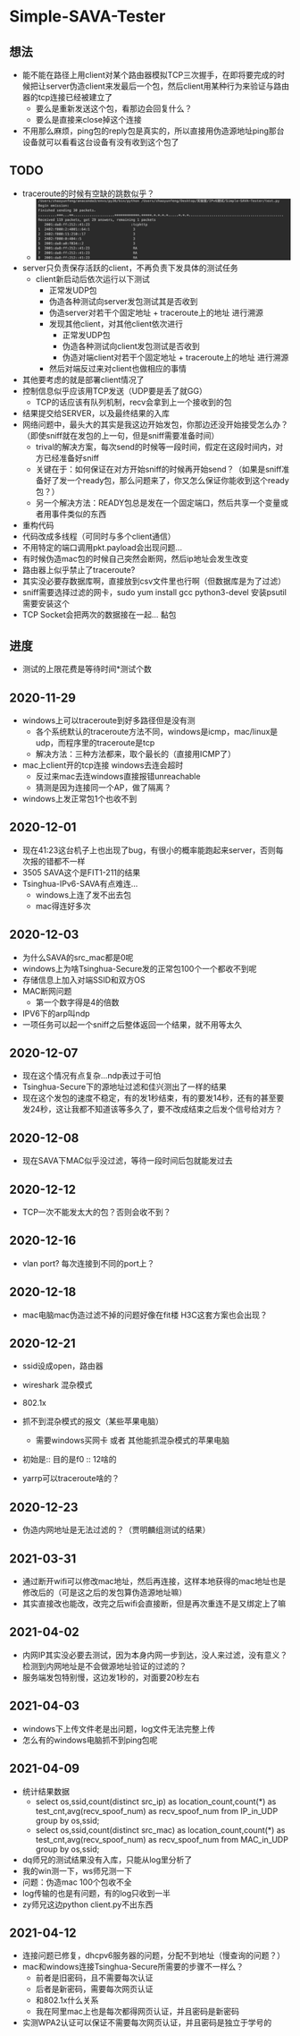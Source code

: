 # Simple-SAVA-Tester

## 想法
 - 能不能在路径上用client对某个路由器模拟TCP三次握手，在即将要完成的时候把让server伪造client来发最后一个包，然后client用某种行为来验证与路由器的tcp连接已经被建立了
    - 要么是重新发送这个包，看那边会回复什么？
    - 要么是直接来close掉这个连接
 - 不用那么麻烦，ping包的reply包是真实的，所以直接用伪造源地址ping那台设备就可以看看这台设备有没有收到这个包了
 
## TODO
 - traceroute的时候有空缺的跳数似乎？
    - ![traceroute](traceroute.png)
 - server只负责保存活跃的client，不再负责下发具体的测试任务
    - client新启动后依次运行以下测试
        - 正常发UDP包
        - 伪造各种测试向server发包测试其是否收到
        - 伪造server对若干个固定地址 + traceroute上的地址 进行溯源
        - 发现其他client，对其他client依次进行
            - 正常发UDP包
            - 伪造各种测试向client发包测试是否收到
            - 伪造对端client对若干个固定地址 + traceroute上的地址 进行溯源
        - 然后对端反过来对client也做相应的事情
 - 其他要考虑的就是部署client情况了
 - 控制信息似乎应该用TCP发送（UDP要是丢了就GG）
    - TCP的话应该有队列机制，recv会拿到上一个接收到的包
 - 结果提交给SERVER，以及最终结果的入库
 - 网络问题中，最头大的其实是我这边开始发包，你那边还没开始接受怎么办？（即使sniff就在发包的上一句，但是sniff需要准备时间）
    - trival的解决方案，每次send的时候等一段时间，假定在这段时间内，对方已经准备好sniff
    - 关键在于：如何保证在对方开始sniff的时候再开始send？（如果是sniff准备好了发一个ready包，那么问题来了，你又怎么保证你能收到这个ready包？）
    - 另一个解决方法：READY包总是发在一个固定端口，然后共享一个变量或者用事件类似的东西
 - 重构代码
 - 代码改成多线程（可同时与多个client通信）
 - 不用特定的端口调用pkt.payload会出现问题...
 - 有时候伪造mac包的时候自己突然会断网，然后ip地址会发生改变
 - 路由器上似乎禁止了traceroute?
 - 其实没必要存数据库啊，直接放到csv文件里也行啊（但数据库是为了过滤）
 - sniff需要选择过滤的网卡，sudo yum install gcc python3-devel 安装psutil需要安装这个
 - TCP Socket会把两次的数据接在一起... 黏包
 
## 进度
 - 测试的上限花费是等待时间*测试个数
 
## 2020-11-29
 - windows上可以traceroute到好多路径但是没有测
    - 各个系统默认的traceroute方法不同，windows是icmp，mac/linux是udp，而程序里的traceroute是tcp
    - 解决方法：三种方法都来，取个最长的（直接用ICMP了）
 - mac上client开的tcp连接 windows去连会超时
    - 反过来mac去连windows直接报错unreachable
    - 猜测是因为连接同一个AP，做了隔离？
 - windows上发正常包1个也收不到

## 2020-12-01
 - 现在41:23这台机子上也出现了bug，有很小的概率能跑起来server，否则每次报的错都不一样
 - 3505 SAVA这个是FIT1-211的结果
 - Tsinghua-IPv6-SAVA有点难连...
    - windows上连了发不出去包
    - mac得连好多次
    
## 2020-12-03
 - 为什么SAVA的src_mac都是0呢
 - windows上为啥Tsinghua-Secure发的正常包100个一个都收不到呢
 - 存储信息上加入对端SSID和双方OS
 - MAC断网问题
    - 第一个数字得是4的倍数
 - IPV6下的arp叫ndp
 - 一项任务可以起一个sniff之后整体返回一个结果，就不用等太久

## 2020-12-07
 - 现在这个情况有点复杂...ndp表过于可怕
 - Tsinghua-Secure下的源地址过滤和佳兴测出了一样的结果
 - 现在这个发包的速度不稳定，有的发1秒结束，有的要发14秒，还有的甚至要发24秒，这让我都不知道该等多久了，要不改成结束之后发个信号给对方？

## 2020-12-08
 - 现在SAVA下MAC似乎没过滤，等待一段时间后包就能发过去
 
## 2020-12-12
 - TCP一次不能发太大的包？否则会收不到？
 
## 2020-12-16
 - vlan port? 每次连接到不同的port上？
 
## 2020-12-18
 - mac电脑mac伪造过滤不掉的问题好像在fit楼 H3C这套方案也会出现？
 
## 2020-12-21
 - ssid设成open，路由器
 - wireshark 混杂模式
 - 802.1x
 
 - 抓不到混杂模式的报文（某些苹果电脑）
    - 需要windows买网卡 或者 其他能抓混杂模式的苹果电脑
 - 初始是:: 目的是f0 :: 12啥的
 - yarrp可以traceroute啥的？
 
## 2020-12-23
 - 伪造内网地址是无法过滤的？（贾明麟组测试的结果）
 
## 2021-03-31
 - 通过断开wifi可以修改mac地址，然后再连接，这样本地获得的mac地址也是修改后的（可是这之后的发包算伪造源地址嘛）
 - 其实直接改也能改，改完之后wifi会直接断，但是再次重连不是又绑定上了嘛

## 2021-04-02
 - 内网IP其实没必要去测试，因为本身内网一步到达，没人来过滤，没有意义？检测到内网地址是不会做源地址验证的过滤的？
 - 服务端发包特别慢，这边发1秒的，对面要20秒左右

## 2021-04-03
 - windows下上传文件老是出问题，log文件无法完整上传
 - 怎么有的windows电脑抓不到ping包呢
 
## 2021-04-09
 - 统计结果数据
    - select os,ssid,count(distinct src_ip) as location_count,count(*) as test_cnt,avg(recv_spoof_num) as recv_spoof_num from IP_in_UDP group by os,ssid;
    - select os,ssid,count(distinct src_mac) as location_count,count(*) as test_cnt,avg(recv_spoof_num) as recv_spoof_num from MAC_in_UDP group by os,ssid; 
 - dq师兄的测试结果没有入库，只能从log里分析了
 - 我的win测一下，ws师兄测一下       
 - 问题：伪造mac 100个包收不全 
 - log传输的也是有问题，有的log只收到一半
 - zy师兄这边python client.py不出东西
 
## 2021-04-12
 - 连接问题已修复，dhcpv6服务器的问题，分配不到地址（慢查询的问题？）
 - mac和windows连接Tsinghua-Secure所需要的步骤不一样么？
    - 前者是旧密码，且不需要每次认证
    - 后者是新密码，需要每次网页认证
    - 和802.1x什么关系
    - 我在阿里mac上也是每次都得网页认证，并且密码是新密码
 - 实测WPA2认证可以保证不需要每次网页认证，并且密码是独立于学号的